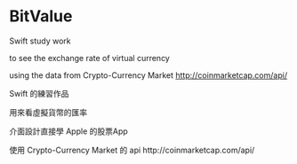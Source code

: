 # BitValue
Swift study work<p>
to see the exchange rate of virtual currency<p>
using the data from Crypto-Currency Market http://coinmarketcap.com/api/ <p>
<p>
Swift 的練習作品<p>
用來看虛擬貨幣的匯率<p>
介面設計直接學 Apple 的股票App<p>使用 Crypto-Currency Market 的 api http://coinmarketcap.com/api/
